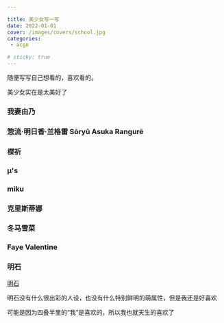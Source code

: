 ```yaml
---

title: 美少女写一写
date: 2022-01-01
cover: /images/covers/school.jpg
categories:
 - acgn

# sticky: true
---
```


随便写写自己想看的，喜欢看的。

美少女实在是太美好了

<!-- more -->

### 我妻由乃

### 惣流·明日香·兰格雷 Sōryū Asuka Rangurē

### 楪祈

### μ's

### miku

### 克里斯蒂娜

### 冬马雪菜

### Faye Valentine

### 明石

[明石](images/ming.jpg)

明石没有什么很出彩的人设，也没有什么特别鲜明的萌属性，但是我还是好喜欢

可能是因为四叠半里的“我”是喜欢的，所以我也就天生的喜欢了
